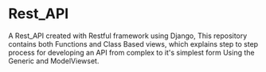 # Rest_API
A Rest_API created with Restful framework using Django, This repository contains both Functions and Class Based views, which explains step to step process for developing an API from complex to it's simplest form Using the Generic and ModelViewset.

